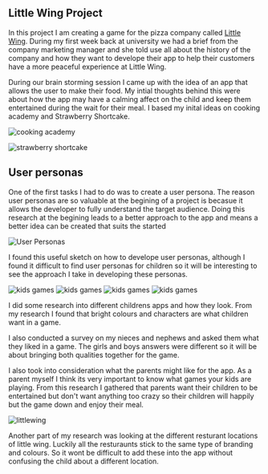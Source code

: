 Little Wing Project
--------------------

In this project I am creating a game for the pizza company called [Little Wing](http://www.littlewingpizzeria.com). During my first week back at university we had a brief from the company marketing manager and she told use all about the history of the company and how they want to develope their app to help their customers have a more peaceful experience at Little Wing. 

During our brain storming session I came up with the idea of an app that allows the user to make their food. My intial thoughts behind this were about how the app may have a calming affect on the child and keep them entertained during the wait for their meal. I based my inital ideas on cooking academy and Strawberry Shortcake.

![cooking academy](http://a2.mzstatic.com/us/r1000/065/Purple/50/b8/25/mzl.jgsijrek.800x500-75.jpg)

![strawberry shortcake](http://www.strawberryshortcake.com/ss/respond/apps/bakeshop/screen-2.jpg)

User personas
--------------

One of the first tasks I had to do was to create a user persona. The reason user personas are so valuable at the begining of a project is becasue it allows the developer to fully understand the target audience. Doing this research at the begining leads to a better approach to the app and means a better idea can be created that suits the started 

![User Personas](https://s-media-cache-ak0.pinimg.com/736x/85/c0/ad/85c0adc550a3a6f88b37ccee17248f26.jpg) 

I found this useful sketch on how to develope user personas, although I found it difficult to find user personas for children so it will be interesting to see the approach I take in developing these personas. 

![kids games](http://topbestappsforkids.com/bestappsforkids/best-musical-apps-for-kids-Happy-Tunes-5.jpg) 
![kids games](http://cdn2.pcadvisor.co.uk/cmsdata/features/3358278/Toca-Store-app-game-kids.jpg) 
![kids games](http://topbestappsforkids.com/bestappsforkids/best-kids-apps-Lolas-fruit-shop-sudoku-18.jpg) 
![kids games](https://lh3.ggpht.com/T9GlycTTIK7N2y2q50iD3HaqK6XmUHmhpbzcecESE60_eikFM-69UOD1NM2HvQ_u3X0=h900) 

I did some research into different childrens apps and how they look. From my research I found that bright colours and characters are what children want in a game. 

I also conducted a survey on my nieces and nephews and asked them what they liked in a game. The girls and boys answers were different so it will be about bringing both qualities together for the game. 

I also took into consideration what the parents might like for the app. As a parent myself I think its very important to know what games your kids are playing. From this research I gathered that parents want their children to be entertained but don't want anything too crazy so their children will happily but the game down and enjoy their meal. 

![littlewing](http://www.littlewingpizzeria.com/wp-content/uploads/2015/08/Little-Wing-Enniskillen-Exterior.jpg)

Another part of my research was looking at the different resturant locations of little wing. Luckily all the resturaunts stick to the same type of branding and colours. So it wont be difficult to add these into the app without confusing the child about a different location.  
